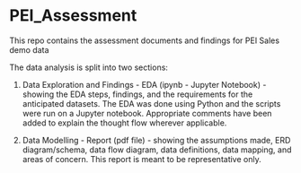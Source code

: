 # PEI_Assessment
This repo contains the assessment documents and findings for PEI Sales demo data

The data analysis is split into two sections:

1. Data Exploration and Findings - EDA (ipynb - Jupyter Notebook) - showing the EDA steps, findings, and the requirements for the anticipated datasets. The EDA was done using Python and the scripts were run on a Jupyter notebook. Appropriate comments have been added to explain the thought flow wherever applicable.

2. Data Modelling - Report (pdf file) - showing the assumptions made, ERD diagram/schema, data flow diagram, data definitions, data mapping, and areas of concern. This report is meant to be representative only.
